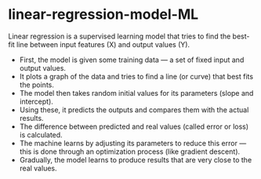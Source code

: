 # linear-regression-model-ML
Linear regression is a supervised learning model that tries to find the best-fit line between input features (X) and output values (Y).
- First, the model is given some training data — a set of fixed input and output values.
- It plots a graph of the data and tries to find a line (or curve) that best fits the points.
- The model then takes random initial values for its parameters (slope and intercept).
- Using these, it predicts the outputs and compares them with the actual results.
- The difference between predicted and real values (called error or loss) is calculated.
- The machine learns by adjusting its parameters to reduce this error — this is done through an optimization process (like gradient descent).
- Gradually, the model learns to produce results that are very close to the real values.
